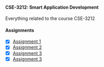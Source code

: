 #### CSE-3212: Smart Application Development

Everything related to the course CSE-3212

#### Assignments

- [x] [Assignment 1](https://github.com/irfanshadikrishad/CSE-3212/tree/assignment_1)
- [x] [Assignment 2](https://github.com/irfanshadikrishad/CSE-3212/tree/assignment_2)
- [x] [Assignment 3](https://github.com/irfanshadikrishad/CSE-3212/tree/assignment_3)
- [x] [Assignment 3](https://github.com/irfanshadikrishad/CSE-3212/tree/assignment_4)

